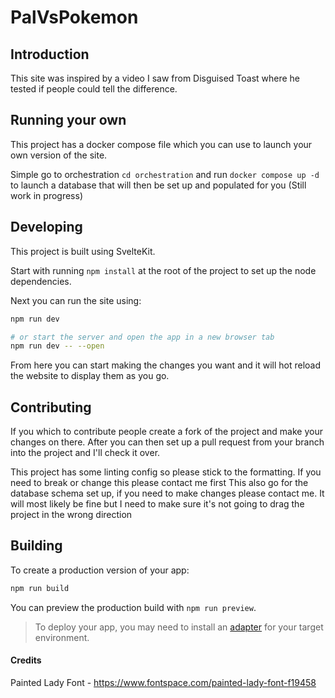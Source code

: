 # PalVsPokemon

## Introduction

This site was inspired by a video I saw from Disguised Toast where he tested if people could tell the difference.

## Running your own

This project has a docker compose file which you can use to launch your own version of the site.

Simple go to orchestration `cd orchestration` and run `docker compose up -d` to launch a database that will then be set up and populated for you (Still work in progress)

## Developing

This project is built using SvelteKit.

Start with running `npm install` at the root of the project to set up the node dependencies.

Next you can run the site using:

```bash
npm run dev

# or start the server and open the app in a new browser tab
npm run dev -- --open
```

From here you can start making the changes you want and it will hot reload the website to display them as you go.

## Contributing

If you which to contribute people create a fork of the project and make your changes on there.
After you can then set up a pull request from your branch into the project and I'll check it over.

This project has some linting config so please stick to the formatting. If you need to break or change this please contact me first
This also go for the database schema set up, if you need to make changes please contact me. It will most likely be fine but I need to make sure it's not going to drag the project in the wrong direction

## Building

To create a production version of your app:

```bash
npm run build
```

You can preview the production build with `npm run preview`.

> To deploy your app, you may need to install an [adapter](https://kit.svelte.dev/docs/adapters) for your target environment.

#### Credits

Painted Lady Font - https://www.fontspace.com/painted-lady-font-f19458
